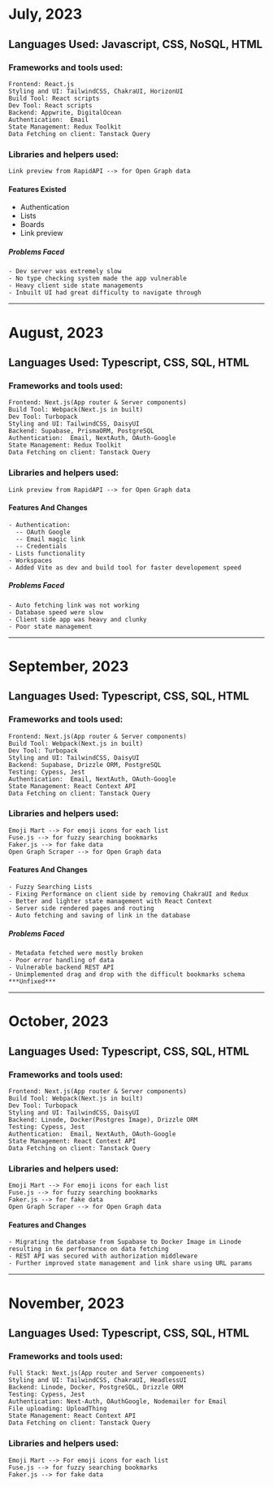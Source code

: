# July, 2023

## Languages Used: Javascript, CSS, NoSQL, HTML

### Frameworks and tools used:

    Frontend: React.js
    Styling and UI: TailwindCSS, ChakraUI, HorizonUI
    Build Tool: React scripts
    Dev Tool: React scripts
    Backend: Appwrite, DigitalOcean
    Authentication:  Email
    State Management: Redux Toolkit
    Data Fetching on client: Tanstack Query

### Libraries and helpers used:

    Link preview from RapidAPI --> for Open Graph data

#### Features Existed

- Authentication
- Lists
- Boards
- Link preview

##### Problems Faced

    - Dev server was extremely slow
    - No type checking system made the app vulnerable
    - Heavy client side state managements
    - Inbuilt UI had great difficulty to navigate through

---

# August, 2023

## Languages Used: Typescript, CSS, SQL, HTML

### Frameworks and tools used:

    Frontend: Next.js(App router & Server components)
    Build Tool: Webpack(Next.js in built)
    Dev Tool: Turbopack
    Styling and UI: TailwindCSS, DaisyUI
    Backend: Supabase, PrismaORM, PostgreSQL
    Authentication:  Email, NextAuth, OAuth-Google
    State Management: Redux Toolkit
    Data Fetching on client: Tanstack Query

### Libraries and helpers used:

    Link preview from RapidAPI --> for Open Graph data

#### Features And Changes

    - Authentication:
      -- OAuth Google
      -- Email magic link
      -- Credentials
    - Lists functionality
    - Workspaces
    - Added Vite as dev and build tool for faster developement speed

##### Problems Faced

    - Auto fetching link was not working
    - Database speed were slow
    - Client side app was heavy and clunky
    - Poor state management

---

# September, 2023

## Languages Used: Typescript, CSS, SQL, HTML

### Frameworks and tools used:

    Frontend: Next.js(App router & Server components)
    Build Tool: Webpack(Next.js in built)
    Dev Tool: Turbopack
    Styling and UI: TailwindCSS, DaisyUI
    Backend: Supabase, Drizzle ORM, PostgreSQL
    Testing: Cypess, Jest
    Authentication:  Email, NextAuth, OAuth-Google
    State Management: React Context API
    Data Fetching on client: Tanstack Query

### Libraries and helpers used:

    Emoji Mart --> For emoji icons for each list
    Fuse.js --> for fuzzy searching bookmarks
    Faker.js --> for fake data
    Open Graph Scraper --> for Open Graph data

#### Features And Changes

    - Fuzzy Searching Lists
    - Fixing Performance on client side by removing ChakraUI and Redux
    - Better and lighter state management with React Context
    - Server side rendered pages and routing
    - Auto fetching and saving of link in the database

##### Problems Faced

    - Metadata fetched were mostly broken
    - Poor error handling of data
    - Vulnerable backend REST API
    - Unimplemented drag and drop with the difficult bookmarks schema  ***Unfixed***

---

# October, 2023

## Languages Used: Typescript, CSS, SQL, HTML

### Frameworks and tools used:

    Frontend: Next.js(App router & Server components)
    Build Tool: Webpack(Next.js in built)
    Dev Tool: Turbopack
    Styling and UI: TailwindCSS, DaisyUI
    Backend: Linode, Docker(Postgres Image), Drizzle ORM
    Testing: Cypess, Jest
    Authentication:  Email, NextAuth, OAuth-Google
    State Management: React Context API
    Data Fetching on client: Tanstack Query

### Libraries and helpers used:

    Emoji Mart --> For emoji icons for each list
    Fuse.js --> for fuzzy searching bookmarks
    Faker.js --> for fake data
    Open Graph Scraper --> for Open Graph data

#### Features and Changes

    - Migrating the database from Supabase to Docker Image in Linode resulting in 6x performance on data fetching
    - REST API was secured with authorization middleware
    - Further improved state management and link share using URL params

---

# November, 2023

## Languages Used: Typescript, CSS, SQL, HTML

### Frameworks and tools used:

    Full Stack: Next.js(App router and Server compoenents)
    Styling and UI: TailwindCSS, ChakraUI, HeadlessUI
    Backend: Linode, Docker, PostgreSQL, Drizzle ORM
    Testing: Cypess, Jest
    Authentication: Next-Auth, OAuthGoogle, Nodemailer for Email
    File uploading: UploadThing
    State Management: React Context API
    Data Fetching on client: Tanstack Query

### Libraries and helpers used:

    Emoji Mart --> For emoji icons for each list
    Fuse.js --> for fuzzy searching bookmarks
    Faker.js --> for fake data
